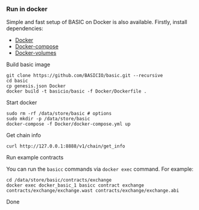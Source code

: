 ### Run in docker

Simple and fast setup of BASIC on Docker is also available. Firstly, install dependencies:
 - [Docker](https://docs.docker.com)
 - [Docker-compose](https://github.com/docker/compose)
 - [Docker-volumes](https://github.com/cpuguy83/docker-volumes)

Build basic image

```
git clone https://github.com/BASICIO/basic.git --recursive
cd basic
cp genesis.json Docker 
docker build -t basicio/basic -f Docker/Dockerfile .
```

Start docker

```
sudo rm -rf /data/store/basic # options 
sudo mkdir -p /data/store/basic
docker-compose -f Docker/docker-compose.yml up
```

Get chain info

```
curl http://127.0.0.1:8888/v1/chain/get_info
```

Run example contracts

You can run the `basicc` commands via `docker exec` command. For example:
```
cd /data/store/basic/contracts/exchange
docker exec docker_basic_1 basicc contract exchange contracts/exchange/exchange.wast contracts/exchange/exchange.abi

```

Done
